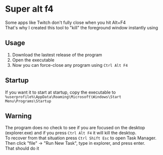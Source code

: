 # Super alt f4
Some apps like Twitch don't fully close when you hit Alt+F4  
That's why I created this tool to "kill" the foreground window instantly using

## Usage
1. Download the lastest release of the program
1. Open the executable
1. Now you can force-close any program using `Ctrl Alt F4`

## Startup
If you want it to start at startup, copy the executable to `%userprofile%\AppData\Roaming\Microsoft\Windows\Start Menu\Programs\Startup`  

## Warning
The program does no check to see if you are focused on the desktop (explorer.exe) and if you press `Ctrl Alt F4` it will kill the desktop.  
To recover from that situation press `Ctrl Shift Esc` to open Task Manager.  
Then click "file" -> "Run New Task", type in explorer, and press enter.  
That should do it